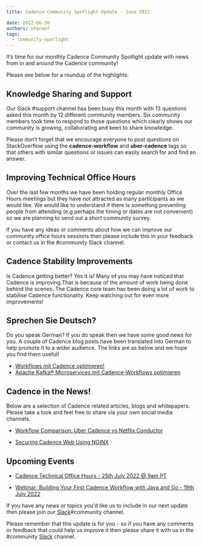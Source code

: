 ```yaml
---
title: Cadence Community Spotlight Update - June 2022

date: 2022-06-30
authors: sharanf
tags:
  - community-spotlight
---
```


It’s time for our monthly Cadence Community Spotlight update with news from in and around the Cadence community!

Please see below for a roundup of the highlights:

## Knowledge Sharing and Support

Our Slack #support channel has been busy this month with 13 questions asked this month by 12 different community members. Six community members took time to respond to those questions which clearly shows our community is growing, collaborating and keen to share knowledge.

Please don’t forget that we encourage everyone to post questions on StackOverflow using the **cadence-workflow** and **uber-cadence** tags so that others with similar questions or issues can easily search for and find an answer.

## Improving Technical Office Hours

Over the last few months we have been holding regular monthly Office Hours meetings but they have not attracted as many participants as we would like. We would like to understand if there is something preventing people from attending (e.g perhaps the timing or dates are not convenient) so we are planning to send out a short community survey.

If you have any ideas or comments about how we can improve our community office hours sessions then please include this in your feedback or contact us in the #community Slack channel.

## Cadence Stability Improvements

Is Cadence getting better? Yes it is! Many of you may have noticed that Cadence is improving.That is because of the amount of work being done behind the scenes. The Cadence core team has been doing a lot of work to stabilise Cadence functionality. Keep watching out for even more improvements!

## Sprechen Sie Deutsch?

Do you speak German? If you do speak then we have some good news for you. A couple of  Cadence blog posts have been translated into German to help promote it to a wider audience. The links are as below and we hope you find them useful!

- [Workflows mit Cadence optimieren!](https://www.credativ.de/blog/howtos/workflows-mit-cadence-optimieren/)
- [Apache Kafka® Microservices mit Cadence-Workflows optimieren](https://www.credativ.de/blog/howtos/apache-kafka-microservices-mit-cadence-workflows-optimieren/)

## Cadence in the News!

Below are a selection of Cadence related articles, blogs and whitepapers. Please take a look and feel free to share via your own social media channels.

- [Workflow Comparison: Uber Cadence vs Netflix Conductor](https://www.instaclustr.com/blog/workflow-comparison-uber-cadence-vs-netflix-conductor/)

- [Securing Cadence Web Using NGINX](https://www.instaclustr.com/blog/securing-cadence-web-using-nginx/)

## Upcoming Events

- [Cadence Technical Office Hours - 25th July 2022 @ 9am PT](https://calendar.google.com/calendar/u/0/embed?src=e6r40gp3c2r01054id7e99dlac@group.calendar.google.com&ctz=America/Los_Angeles)

- [Webinar: Building Your First Cadence Workflow with Java and Go - 19th July 2022](https://info.instaclustr.com/webinar-building-cadence-workflow)

If you have any news or topics you'd like us to include in our next update then please join our [Slack](http://t.uber.com/cadence-slack)#community channel.

Please remember that this update is for you - so if you have any comments or feedback that could help us improve it then please share it with us in the #community [Slack](http://t.uber.com/cadence-slack) channel.
